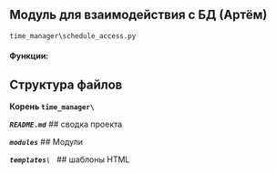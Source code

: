 ## Модуль для взаимодействия с БД (Артём)

`time_manager\schedule_access.py`

#### **Функции:**
   
## Структура файлов

**Корень `time_manager\ `**

***`README.md`*** 
    ## сводка проекта

***`modules`*** 
    ## Модули
    
***`templates\ `*** 
    ## шаблоны HTML
